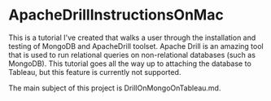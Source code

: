# ApacheDrillInstructionsOnMac
This is a tutorial I've created that walks a user through the installation and testing of MongoDB and ApacheDrill toolset. Apache Drill is an amazing tool that is used to run relational queries on non-relational databases (such as MongoDB). This tutorial goes all the way up to attaching the database to Tableau, but this feature is currently not supported. 

The main subject of this project is DrillOnMongoOnTableau.md. 
